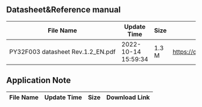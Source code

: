 ## Datasheet&Reference manual
|File Name|Update Time|Size|Download Link|
|---|---|---|---|
|PY32F003 datasheet Rev.1.2_EN.pdf|2022-10-14 15:59:34|1.3 M|<https://download.py32.org/Datasheet%26Reference%20manual/PY32F003%C2%A0datasheet%C2%A0Rev.1.2_EN.pdf>|
## Application Note
|File Name|Update Time|Size|Download Link|
|---|---|---|---|

